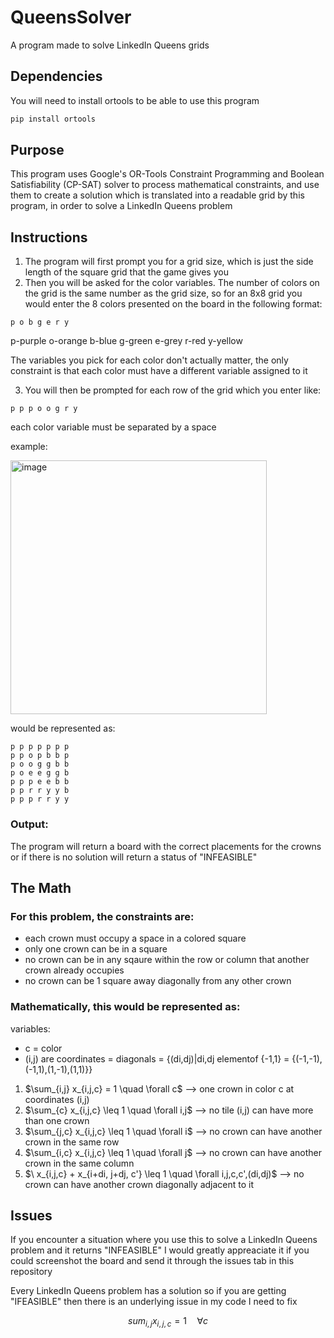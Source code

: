 # QueensSolver
A program made to solve LinkedIn Queens grids

## Dependencies
You will need to install ortools to be able to use this program
```powershell
pip install ortools
```

## Purpose
This program uses Google's OR-Tools Constraint Programming and Boolean Satisfiability (CP-SAT) solver to process mathematical constraints, and use them to create a solution which is translated into a readable grid by this program, in order to solve a LinkedIn Queens problem

## Instructions

1) The program will first prompt you for a grid size, which is just the side length of the square grid that the game gives you
2) Then you will be asked for the color variables. The number of colors on the grid is the same number as the grid size, so for an 8x8 grid you would enter the 8 colors presented on the board in the following format:
```
p o b g e r y
```
p-purple
o-orange
b-blue
g-green
e-grey
r-red
y-yellow

The variables you pick for each color don't actually matter, the only constraint is that each color must have a different variable assigned to it

3) You will then be prompted for each row of the grid which you enter like:
```
p p p o o g r y
```
each color variable must be separated by a space

example:


<img width="410" height="406" alt="image" src="https://github.com/user-attachments/assets/7d494f9d-4da3-4a0e-b258-6e52ecda85ba" />




would be represented as:
```
p p p p p p p
p p o p b b p
p o o g g b b
p o e e g g b
p p p e e b b
p p r r y y b
p p p r r y y
```

### Output:
The program will return a board with the correct placements for the crowns or if there is no solution will return a status of "INFEASIBLE"

## The Math
### For this problem, the constraints are:
- each crown must occupy a space in a colored square
- only one crown can be in a square
- no crown can be in any sqaure within the row or column that another crown already occupies
- no crown can be 1 square away diagonally from any other crown

### Mathematically, this would be represented as:
variables:
- c = color
- (i,j) are coordinates
= diagonals = {(di,dj)|di,dj elementof {-1,1} = {(-1,-1),(-1,1),(1,-1),(1,1)}}

1) $\\sum_{i,j} x_{i,j,c} = 1 \quad \forall c\$ --> one crown in color c at coordinates (i,j)
2) $\\sum_{c} x_{i,j,c} \leq 1 \quad \forall i,j\$ --> no tile (i,j) can have more than one crown
3) $\\sum_{j,c} x_{i,j,c} \leq 1 \quad \forall i\$ --> no crown can have another crown in the same row
4) $\\sum_{i,c} x_{i,j,c} \leq 1 \quad \forall j\$ --> no crown can have another crown in the same column
5) $\ x_{i,j,c} + x_{i+di, j+dj, c'} \leq 1 \quad \forall i,j,c,c',(di,dj)\$ --> no crown can have another crown diagonally adjacent to it

## Issues
If you encounter a situation where you use this to solve a LinkedIn Queens problem and it returns "INFEASIBLE" I would greatly appreaciate it if you could screenshot the board and send it through the issues tab in this repository

Every LinkedIn Queens problem has a solution so if you are getting "IFEASIBLE" then there is an underlying issue in my code I need to fix


$$sum_{i,j} x_{i,j,c} = 1 \quad \forall c$$